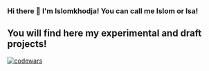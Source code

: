 ### Hi there 👋 I'm Islomkhodja! You can call me Islom or Isa!

## You will find here my experimental and draft projects!

<a href="https://www.codewars.com/users/islomkhodja"><img src="https://www.codewars.com/users/islomkhodja/badges/small" alt="codewars"></a>

<!--

![Islomkhodja's github stats](https://github-readme-stats.vercel.app/api?username=Islomkhodja&show_icons=true&theme=cobalt)



- 🔭 I’m currently working on Unicon-soft LLC
- 🌱 I’m currently learning ...
- 👯 I’m looking to collaborate on ...
- 🤔 I’m looking for help with ...
- 💬 Ask me about ...
- 📫 How to reach me: ...
- 😄 Pronouns: ...
- ⚡ Fun fact: ...


[![Top Langs](https://github-readme-stats.vercel.app/api/top-langs/?username=Islomkhodja&layout=compact)](https://github.com/anuraghazra/github-readme-stats)


-->
